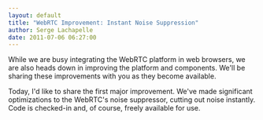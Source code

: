 ```yaml
---
layout: default
title: "WebRTC Improvement: Instant Noise Suppression"
author: Serge Lachapelle
date: 2011-07-06 06:27:00
---
```



While we are busy integrating the WebRTC platform in web browsers, we are also
heads down in improving the platform and components. We'll be sharing these
improvements with you as they become available.

Today, I'd like to share the first major improvement. We've made significant
optimizations to the WebRTC's noise suppressor, cutting out noise instantly.
Code is checked-in and, of course, freely available for use.
